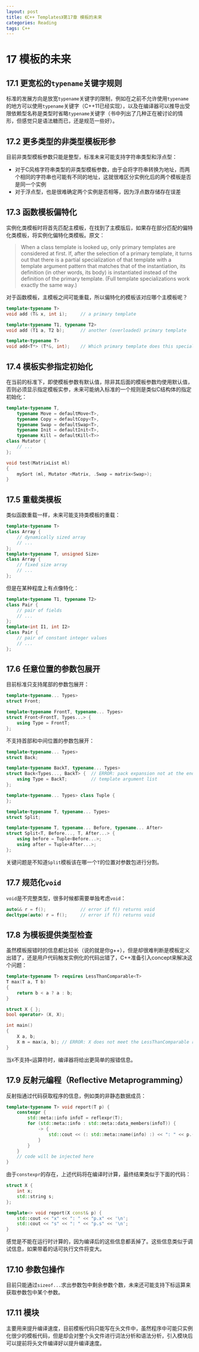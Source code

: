 ```yaml
---
layout: post
title: 《C++ Templates》第17章 模板的未来
categories: Reading
tags: C++
---
```


# 17 模板的未来

## 17.1 更宽松的`typename`关键字规则

标准的发展方向是放宽`typename`关键字的限制，例如在之前不允许使用`typename`的地方可以使用`typename`关键字（C++11已经实现），以及在编译器可以推导出受限依赖型名称是类型时省略`typename`关键字（书中列出了几种正在被讨论的情形，但感觉只是语法糖而已，还是规范一些好）。

## 17.2 更多类型的非类型模板形参

目前非类型模板参数只能是整型，标准未来可能支持字符串类型和浮点型：

- 对于C风格字符串类型的非类型模板参数，由于会将字符串转换为地址，而两个相同的字符串也可能有不同的地址，这就很难区分实例化后的两个模板是否是同一个实例
- 对于浮点型，也是很难确定两个实例是否相等，因为浮点数存储存在误差

## 17.3 函数模板偏特化

实例化类模板时将首先匹配主模板，在找到了主模版后，如果存在部分匹配的偏特化类模板，将实例化偏特化类模板。原文：

>When a class template is looked up, only primary templates are considered at first. If, after the selection of a primary template, it turns out that there is a partial specialization of that template with a template argument pattern that matches that of the instantiation, its definition (in other words, its body) is instantiated instead of the definition of the primary template. (Full template specializations work exactly the same way.)

对于函数模板，主模板之间可能重载，所以偏特化的模板该对应哪个主模板呢？

```cpp
template<typename T>
void add (T& x, int i);     // a primary template

template<typename T1, typename T2>
void add (T1 a, T2 b);      // another (overloaded) primary template

template<typename T>
void add<T*> (T*&, int);    // Which primary template does this specialize?
```

## 17.4 模板实参指定初始化

在当前的标准下，即使模板参数有默认值，除非其后面的模板参数均使用默认值，否则必须显示指定模板实参，未来可能纳入标准的一个规则是类似C结构体的指定初始化：

```cpp
template<typename T,
    typename Move = defaultMove<T>,
    typename Copy = defaultCopy<T>,
    typename Swap = defaultSwap<T>,
    typename Init = defaultInit<T>,
    typename Kill = defaultKill<T>>
class Mutator {
    // ...
};

void test(MatrixList ml)
{
    mySort (ml, Mutator <Matrix, .Swap = matrix<Swap>);
}
```

## 17.5 重载类模板

类似函数重载一样，未来可能支持类模板的重载：

```cpp
template<typename T>
class Array {
    // dynamically sized array
    // ...
};
template<typename T, unsigned Size>
class Array {
    // fixed size array
    // ...
};
```

但是在某种程度上有点像特化：

```cpp
template<typename T1, typename T2>
class Pair {
    // pair of fields
    // ...
};
template<int I1, int I2>
class Pair {
    // pair of constant integer values
    // ...
};
```

## 17.6 任意位置的参数包展开

目前标准只支持尾部的参数包展开：

```cpp
template<typename... Types>
struct Front;

template<typename FrontT, typename... Types>
struct Front<FrontT, Types...> {
    using Type = FrontT;
};
```

不支持首部和中间位置的参数包展开：

```cpp
template<typename... Types>
struct Back;

template<typename BackT, typename... Types>
struct Back<Types..., BackT> {  // ERROR: pack expansion not at the end of
    using Type = BackT;         // template argument list
};

template<typename... Types> class Tuple {
};

template<typename T, typename... Types>
struct Split;

template<typename T, typename... Before, typename... After>
struct Split<T, Before..., T, After...> {
    using before = Tuple<Before...>;
    using after = Tuple<After...>;
};
```

关键问题是不知道`Split`模板该在哪一个`T`的位置对参数包进行分割。

## 17.7 规范化`void`

`void`是不完整类型，很多时候都需要单独考虑`void`：

```cpp
auto&& r = f();             // error if f() returns void
decltype(auto) r = f();     // error if f() returns void
```

## 17.8 为模板提供类型检查

虽然模板报错时的信息都比较长（说的就是你g++），但是却很难判断是模板定义出错了，还是用户代码触发实例化的代码出错了，C++准备引入concept来解决这个问题：

```cpp
template<typename T> requires LessThanComparable<T>
T max(T a, T b)
{
    return b < a ? a : b;
}

struct X { };
bool operator> (X, X);

int main()
{
    X a, b;
    X m = max(a, b); // ERROR: X does not meet the LessThanComparable requirement
}
```

当`X`不支持`<`运算符时，编译器将给出更简单的报错信息。

## 17.9 反射元编程（Reflective Metaprogramming）

反射指通过代码获取程序的信息，例如类的非静态数据成员：

```cpp
template<typename T> void report(T p) {
    constexpr {
        std::meta::info infoT = reflexpr(T);
        for (std::meta::info : std::meta::data_members(infoT)) {
            -> {
                std::cout << (: std::meta::name(info) :) << ": " << p.(.info.) << '\n';
            }
        }
    }
    // code will be injected here
}
```

由于`constexpr`的存在，上述代码将在编译时计算，最终结果类似于下面的代码：

```cpp
struct X {
    int x;
    std::string s;
};

template<> void report(X const& p) {
    std::cout << "x" << ": " << "p.x" << '\n';
    std::cout << "s" << ": " << "p.s" << '\n';
}
```

感觉是不能在运行时计算的，因为编译后的这些信息都丢掉了。这些信息类似于调试信息，如果带着的话可执行文件将变大。

## 17.10 参数包操作

目前只能通过`sizeof...`求出参数包中剩余参数个数，未来还可能支持下标运算来获取参数包中某个参数。

## 17.11 模块

主要用来提升编译速度，目前模板代码只能写在头文件中，虽然程序中可能只实例化很少的模板代码，但是却会对整个头文件进行词法分析和语法分析，引入模块后可以提前将头文件编译好以提升编译速度。
